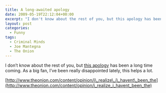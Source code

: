 ```yaml
---
title: A long-awaited apology
date: 2009-05-19T22:12:04+00:00
excerpt: "I don't know about the rest of you, but this apology has been a long time coming."
layout: post
categories:
  - Funny
tags:
  - Criminal Minds
  - Joe Mantegna
  - The Onion
---
```

I don&#8217;t know about the rest of you, but [this apology](http://www.theonion.com/content/opinion/i_realize_i_havent_been_the?utm_source=onion_rss_daily) has been a long time coming. As a big fan, I&#8217;ve been really disappointed lately, this helps a lot.

[http://www.theonion.com/content/opinion/i\_realize\_i\_havent\_been_the](http://www.theonion.com/content/opinion/i_realize_i_havent_been_the)